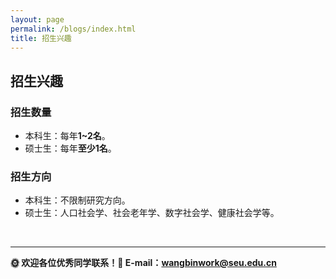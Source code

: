 ```yaml
---
layout: page
permalink: /blogs/index.html
title: 招生兴趣
---
```


## 招生兴趣

###  招生数量
- 本科生：每年**1~2名**。
- 硕士生：每年**至少1名**。

### 招生方向
- 本科生：不限制研究方向。
- 硕士生：人口社会学、社会老年学、数字社会学、健康社会学等。

<br>

---

**🌞 欢迎各位优秀同学联系！📧 E-mail：wangbinwork@seu.edu.cn**



<br>
